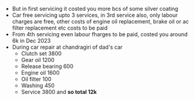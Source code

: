 - But in first servicing it costed you more bcs of some silver coating
- Car free servicing upto 3 services, in 3rd service also, only labour charges are free, other costs of engine oil replacement, brake oil or ac filter replacement etc costs to be paid
- From 4th servicing even labour fharges to be paid, costed you around 6k in Dec 2023
- During car repair at chandragiri of dad's car
	- Clutch set 3800
	- Gear oil 1200 
	- Release bearing 600 
	- Engine oil 1600 
	- Oil filter 100
	- Washing 450 
	- Service 3800 and **so total 12k**